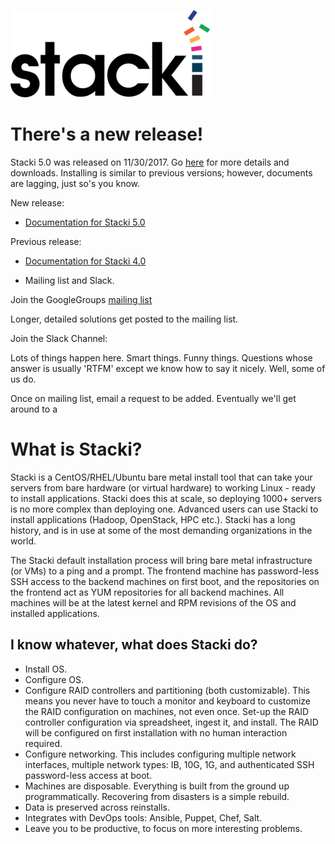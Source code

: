 ![alt tag](logo.png)


# There's a new release!

Stacki 5.0 was released on 11/30/2017. Go [here](https://github.com/Teradata/stacki/releases/latest) for more details and downloads. Installing is similar to previous versions; however, documents are lagging, just so's you know.


New release:

* [Documentation for Stacki 5.0](https://github.com/Teradata/stacki/wiki)

Previous release:
* [Documentation for Stacki 4.0](https://github.com/Teradata/stacki-documentation-4.x/wiki)

* Mailing list and Slack.

Join the GoogleGroups  [mailing list](https://groups.google.com/forum/#!forum/stacki)

Longer, detailed solutions get posted to the mailing list. 

Join the Slack Channel:

Lots of things happen here. Smart things. Funny things. Questions whose answer is usually 'RTFM' except we know how to say it nicely. Well, some of us do.

Once on mailing list, email a request to be added. Eventually we'll get around to a 

# What is Stacki?

Stacki is a CentOS/RHEL/Ubuntu bare metal install tool that can take your servers from bare hardware (or virtual hardware) to working Linux - ready to install applications. Stacki does this at scale, so deploying 1000+ servers is no more complex than deploying one. Advanced users can use Stacki to install applications (Hadoop, OpenStack, HPC etc.). Stacki has a long history, and is in use at some of the most demanding organizations in the world.

The Stacki default installation process will bring bare metal infrastructure (or VMs) to a ping and a prompt. The frontend machine has password-less SSH access to the backend machines on first boot, and the repositories on the frontend act as YUM repositories for all backend machines. All machines will be at the latest kernel and RPM revisions of the OS and installed applications.
 
## I know whatever, what does Stacki do?

* Install OS.
* Configure OS.
* Configure RAID controllers and partitioning (both customizable). This means you never have to touch a monitor and keyboard to customize the RAID configuration on machines, not even once. Set-up the RAID controller configuration via spreadsheet, ingest it, and install. The RAID will be configured on first installation with no human interaction required.
* Configure networking. This includes configuring multiple network interfaces, multiple network types: IB, 10G, 1G, and authenticated SSH password-less access at boot.
* Machines are disposable. Everything is built from the ground up programmatically. Recovering from disasters is a simple rebuild.
* Data is preserved across reinstalls.
* Integrates with DevOps tools: Ansible, Puppet, Chef, Salt.
* Leave you to be productive, to focus on more interesting problems.



